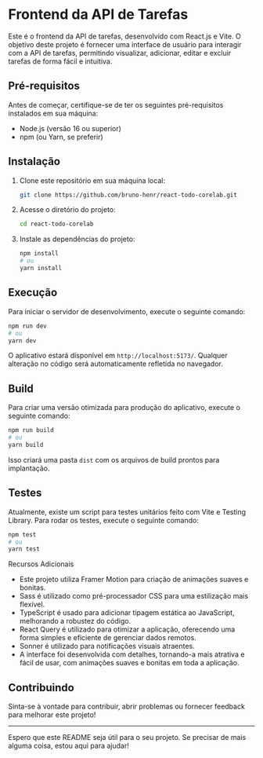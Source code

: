 # Frontend da API de Tarefas

Este é o frontend da API de tarefas, desenvolvido com React.js e Vite. O objetivo deste projeto é fornecer uma interface de usuário para interagir com a API de tarefas, permitindo visualizar, adicionar, editar e excluir tarefas de forma fácil e intuitiva.

## Pré-requisitos

Antes de começar, certifique-se de ter os seguintes pré-requisitos instalados em sua máquina:

- Node.js (versão 16 ou superior)
- npm (ou Yarn, se preferir)

## Instalação

1. Clone este repositório em sua máquina local:

    ```bash
    git clone https://github.com/bruno-henr/react-todo-corelab.git
    ```

2. Acesse o diretório do projeto:

    ```bash
    cd react-todo-corelab
    ```

3. Instale as dependências do projeto:

    ```bash
    npm install
    # ou
    yarn install
    ```


## Execução

Para iniciar o servidor de desenvolvimento, execute o seguinte comando:

```bash
npm run dev
# ou
yarn dev
```

O aplicativo estará disponível em `http://localhost:5173/`. Qualquer alteração no código será automaticamente refletida no navegador.

## Build

Para criar uma versão otimizada para produção do aplicativo, execute o seguinte comando:

```bash
npm run build
# ou
yarn build
```

Isso criará uma pasta `dist` com os arquivos de build prontos para implantação.

## Testes

Atualmente, existe um script para testes unitários feito com Vite e Testing Library. Para rodar os testes, execute o seguinte comando:

```bash
npm test
# ou
yarn test
```

Recursos Adicionais

- Este projeto utiliza Framer Motion para criação de animações suaves e bonitas.
- Sass é utilizado como pré-processador CSS para uma estilização mais flexível.
- TypeScript é usado para adicionar tipagem estática ao JavaScript, melhorando a robustez do código.
- React Query é utilizado para otimizar a aplicação, oferecendo uma forma simples e eficiente de gerenciar dados remotos.
- Sonner é utilizado para notificações visuais atraentes.
- A interface foi desenvolvida com detalhes, tornando-a mais atrativa e fácil de usar, com animações suaves e bonitas em toda a aplicação.

## Contribuindo

Sinta-se à vontade para contribuir, abrir problemas ou fornecer feedback para melhorar este projeto!

---

Espero que este README seja útil para o seu projeto. Se precisar de mais alguma coisa, estou aqui para ajudar!